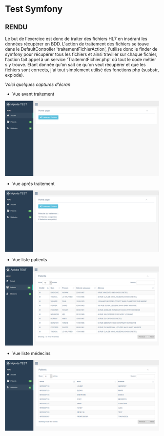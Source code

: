 # Test Symfony

## RENDU

Le but de l'exercice est donc de traiter des fichiers HL7 en insérant les données récupérer en BDD.
L'action de traitement des fichiers se touve dans le DefaultController 'traitementFichierAction', j'utilise donc 
le finder de symfony pour récupérer tous les fichiers et ainsi traviller sur chaque fichier, l'action fait appel à 
un service 'TraitemntFichier.php' oû tout le code métier s y trouve.
Etant donnée qu'on sait ce qu'on veut récupérer et que les fichiers sont corrects, j'ai tout simplement utilisé des 
fonctions php (susbstr, explode).

*Voici quelques captures d'écran*
- Vue avant traitement

![alt text](https://github.com/ah-sed/test-symfony/blob/master/web/captures/capture1.PNG)

- Vue aprés traitement

![alt text](https://github.com/ah-sed/test-symfony/blob/master/web/captures/Capture2.PNG)

- Vue liste patients

![alt text](https://github.com/ah-sed/test-symfony/blob/master/web/captures/Capture3.PNG)

- Vue liste médecins

![alt text](https://github.com/ah-sed/test-symfony/blob/master/web/captures/Capture4.PNG)
